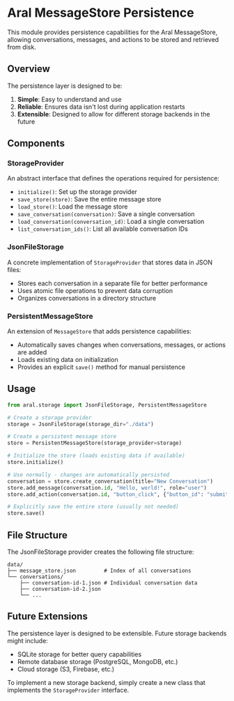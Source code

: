 # Aral MessageStore Persistence

This module provides persistence capabilities for the Aral MessageStore, allowing conversations, messages, and actions to be stored and retrieved from disk.

## Overview

The persistence layer is designed to be:

1. **Simple**: Easy to understand and use
2. **Reliable**: Ensures data isn't lost during application restarts
3. **Extensible**: Designed to allow for different storage backends in the future

## Components

### StorageProvider

An abstract interface that defines the operations required for persistence:

- `initialize()`: Set up the storage provider
- `save_store(store)`: Save the entire message store
- `load_store()`: Load the message store
- `save_conversation(conversation)`: Save a single conversation
- `load_conversation(conversation_id)`: Load a single conversation
- `list_conversation_ids()`: List all available conversation IDs

### JsonFileStorage

A concrete implementation of `StorageProvider` that stores data in JSON files:

- Stores each conversation in a separate file for better performance
- Uses atomic file operations to prevent data corruption
- Organizes conversations in a directory structure

### PersistentMessageStore

An extension of `MessageStore` that adds persistence capabilities:

- Automatically saves changes when conversations, messages, or actions are added
- Loads existing data on initialization
- Provides an explicit `save()` method for manual persistence

## Usage

```python
from aral.storage import JsonFileStorage, PersistentMessageStore

# Create a storage provider
storage = JsonFileStorage(storage_dir="./data")

# Create a persistent message store
store = PersistentMessageStore(storage_provider=storage)

# Initialize the store (loads existing data if available)
store.initialize()

# Use normally - changes are automatically persisted
conversation = store.create_conversation(title="New Conversation")
store.add_message(conversation.id, "Hello, world!", role="user")
store.add_action(conversation.id, "button_click", {"button_id": "submit"})

# Explicitly save the entire store (usually not needed)
store.save()
```

## File Structure

The JsonFileStorage provider creates the following file structure:

```
data/
├── message_store.json         # Index of all conversations
└── conversations/
    ├── conversation-id-1.json # Individual conversation data
    ├── conversation-id-2.json
    └── ...
```

## Future Extensions

The persistence layer is designed to be extensible. Future storage backends might include:

- SQLite storage for better query capabilities
- Remote database storage (PostgreSQL, MongoDB, etc.)
- Cloud storage (S3, Firebase, etc.)

To implement a new storage backend, simply create a new class that implements the `StorageProvider` interface. 